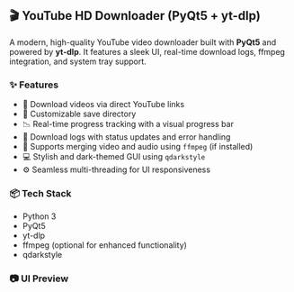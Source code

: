 

## 🎬 YouTube HD Downloader (PyQt5 + yt-dlp)

A modern, high-quality YouTube video downloader built with **PyQt5** and powered by **yt-dlp**.
It features a sleek UI, real-time download logs, ffmpeg integration, and system tray support.

### ✨ Features

* 🔗 Download videos via direct YouTube links
* 📂 Customizable save directory
* 📉 Real-time progress tracking with a visual progress bar
* 📝 Download logs with status updates and error handling
* 🎥 Supports merging video and audio using `ffmpeg` (if installed)
* 💻 Stylish and dark-themed GUI using `qdarkstyle`
* ⚙️ Seamless multi-threading for UI responsiveness

### 📦 Tech Stack

* Python 3
* PyQt5
* yt-dlp
* ffmpeg (optional for enhanced functionality)
* qdarkstyle

### 📷 UI Preview

